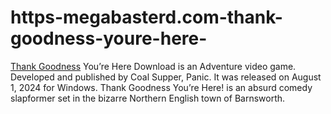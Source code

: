 # https-megabasterd.com-thank-goodness-youre-here-
[Thank Goodness](https://megabasterd.com/thank-goodness-youre-here/) You’re Here Download is an Adventure video game. Developed and published by Coal Supper, Panic. It was released on August 1, 2024 for Windows. Thank Goodness You’re Here! is an absurd comedy slapformer set in the bizarre Northern English town of Barnsworth.
